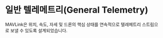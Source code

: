 # 일반 텔레메트리(General Telemetry)

MAVLink은 위치, 속도, 자세 및 드론의 핵심 상태를 연속적으로 텔레메트리 스트림으로 보낼 수 있도록 설계되었습니다.

